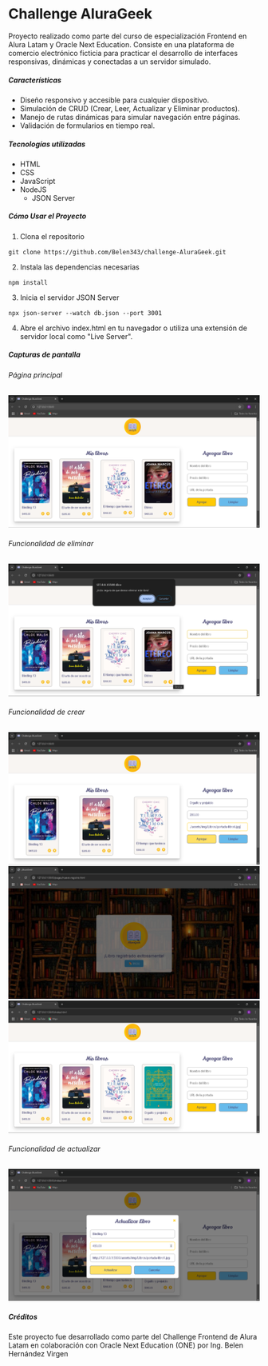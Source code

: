 # Challenge AluraGeek

<p>Proyecto realizado como parte del curso de especialización Frontend en Alura Latam y Oracle Next Education. Consiste en una plataforma de comercio electrónico ficticia para practicar el desarrollo de interfaces responsivas, dinámicas y conectadas a un servidor simulado.</p>

##### Características
- Diseño responsivo y accesible para cualquier dispositivo.
- Simulación de CRUD (Crear, Leer, Actualizar y Eliminar productos).
- Manejo de rutas dinámicas para simular navegación entre páginas.
- Validación de formularios en tiempo real.

##### Tecnologías utilizadas
- HTML
- CSS
- JavaScript
- NodeJS
	- JSON Server

##### Cómo Usar el Proyecto
1. Clona el repositorio
```
git clone https://github.com/Belen343/challenge-AluraGeek.git
```
2. Instala las dependencias necesarias
```
npm install
```
3. Inicia el servidor JSON Server
```
npx json-server --watch db.json --port 3001
```
4. Abre el archivo index.html en tu navegador o utiliza una extensión de servidor local como "Live Server".

##### Capturas de pantalla
###### Página principal
![Captura de la página principal](./assets/img/Capturas/Pagina-principal.png)

###### Funcionalidad de eliminar
![Captura de eliminar un libro](./assets/img/Capturas/Eliminar.png)

###### Funcionalidad de crear
![Captura de llenado del formulario](./assets/img/Capturas/Crear.png)
![Captura de mensaje de éxito](./assets/img/Capturas/Mensaje.png)
![Captura de la página principal](./assets/img/Capturas/Libro-creado.png)

###### Funcionalidad de actualizar
![Captura del formulario para actualizar un libro](./assets/img/Capturas/Actualizar.png)

##### Créditos
<p>Este proyecto fue desarrollado como parte del Challenge Frontend de Alura Latam en colaboración con Oracle Next Education (ONE) por Ing. Belen Hernández Virgen</p>
